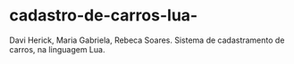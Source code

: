 # cadastro-de-carros-lua-
Davi Herick, Maria Gabriela,  Rebeca Soares. Sistema de cadastramento de carros, na linguagem Lua.
